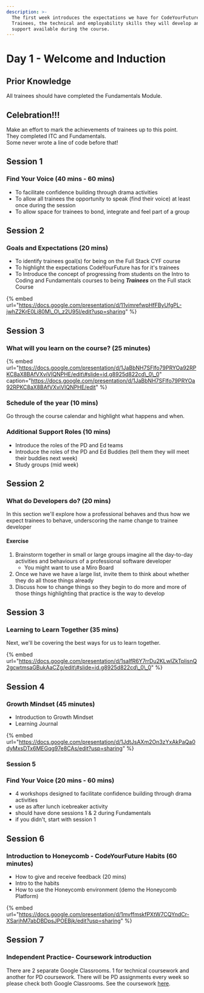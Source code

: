 ```yaml
---
description: >-
  The first week introduces the expectations we have for CodeYourFuture
  Trainees, the technical and employability skills they will develop and the
  support available during the course.
---
```


# Day 1 - Welcome and Induction

## Prior Knowledge

All trainees should have completed the Fundamentals Module.

## Celebration!!!

Make an effort to mark the achievements of trainees up to this point.   
They completed ITC and Fundamentals.   
Some never wrote a line of code before that!

## Session 1

### Find Your Voice \(40 mins - 60 mins\)

* To facilitate confidence building through drama activities
* To allow all trainees the opportunity to speak \(find their voice\) at least once during the session
* To allow space for trainees to bond, integrate and feel part of a group

## Session 2 

### Goals and Expectations \(20 mins\) 

* To identify trainees goal\(s\) for being on the Full Stack CYF course
* To highlight the expectations CodeYourFuture has for it's trainees
* To Introduce the concept of  progressing from students on the Intro to Coding and Fundamentals courses to being _**Trainees**_ on the Full stack Course

{% embed url="https://docs.google.com/presentation/d/11vimrefwpHfFByUfgPL-jwhZ2KrE0Li80M\_O\_z2U95I/edit?usp=sharing" %}



## Session 3

### What will you learn on the course? \(25 minutes\)

{% embed url="https://docs.google.com/presentation/d/1JaBbNH7SFlfo79PRYOa92RPKC8aX8BAfVXviVIQNPHE/edit\#slide=id.g8925d822cd\_0\_0" caption="https://docs.google.com/presentation/d/1JaBbNH7SFlfo79PRYOa92RPKC8aX8BAfVXviVIQNPHE/edit" %}

### Schedule of the year \(10 mins\)

Go through the course calendar and highlight what happens and when.

### Additional Support Roles \(10 mins\)

* Introduce the roles of the PD and Ed teams 
* Introduce the roles of the PD and Ed Buddies \(tell them they will meet their buddies next week\)
* Study groups \(mid week\)

## Session 2 

### What do Developers do?  \(20 mins\)

In this section we'll explore how a professional behaves and thus how we expect trainees to behave, underscoring the name change to trainee developer

#### Exercise

1. Brainstorm together in small or large groups imagine all the day-to-day activities and behaviours of a professional software developer
   * You might want to use a Miro Board
2. Once we have we have a large list, invite them to think about whether they do all those things already
3. Discuss how to change things so they begin to do more and more of those things highlighting that practice is the way to develop

## Session 3 

### Learning to Learn Together \(35 mins\)

Next, we'll be covering the best ways for us to learn together. 

{% embed url="https://docs.google.com/presentation/d/1saIfR6Y7rrDu2KLwIZkTplisnQ2gcwtmsaGBukAaCZg/edit\#slide=id.g8925d822cd\_0\_0" %}



## Session 4 

### Growth Mindset \(45 minutes\)

* Introduction to Growth Mindset 
* Learning Journal

{% embed url="https://docs.google.com/presentation/d/1JdtJsAXm2On3zYxAkPaQa0dyMxsDTx6MEGqg97e8CAs/edit?usp=sharing" %}



### Session 5 

### Find Your Voice \(20 mins - 60 mins\)

* 4 workshops designed to facilitate confidence building through drama activities
* use as after lunch icebreaker activity
* should have done sessions 1 & 2 during Fundamentals
* if you didn't, start with session 1 

## Session 6

### Introduction to Honeycomb - CodeYourFuture Habits \(60 minutes\)

* How to give and receive feedback \(20 mins\)
* Intro to the habits 
* How to use the Honeycomb environment \(demo the Honeycomb Platform\)

{% embed url="https://docs.google.com/presentation/d/1mvffmskfPXtW7CQYndCr-XSarjhM7abDBDpsJPOEBjk/edit?usp=sharing" %}



## Session 7 

### Independent Practice- Coursework introduction 

There are 2 separate Google Classrooms. 1 for technical coursework and another for PD coursework. There will be PD assignments every week so please check both Google Classrooms. See the coursework [here](https://personaldevelopment.codeyourfuture.io/lessons/induction-week/learning-to-learn-session/coursework). 

